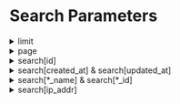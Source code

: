 # Search Parameters

<details>

<summary>limit</summary>

All search routes allow a `limit` parameter, which will limit the amount of results that are returned. This can be anywhere between `0` and `320`. Values below `0` do nothing special. Values above `320` silently act like `320`. If not specified, your default in your user settings will be used (if using an api key). Otherwise, `75` will be used.

</details>

<details>

<summary>page</summary>

All search routes allow a `page` parameter, which will paginate through the entries to the specified page. Pages can be specified as numbers up to 750\*, or via a/b syntax with no restrictions.

`a` - after, the id of an entry to get results after. e.g. `a1234`

`b` - before, the id of an entry to get results before. e.g. `b1234`

\* - `/post_versions` is a special snowflake, only entries within the most recent 10,000 can be paginated via numbers (501 when limit=20, 133 when limit=75, 31 when limit=320).

See [Numbered Pagination Too High](errors.md#numbered-pagination-too-high) for related errors.

</details>

<details>

<summary>search[id]</summary>

Most search endpoints accept a `search[id]` parameter to pinpoint specific entries. While not entirely useful in most situations, this is especially useful for Artist Versions, which does not have a `/artist_versions/:id` endpoint.&#x20;

A comma separated list, or a range (`X..Y`) can be used to fetch multiple entries by id.

</details>

<details>

<summary>search[created_at] &#x26; search[updated_at]</summary>

Most search endpoints accept both `search[created_at]` & `search[updated_at]`. These both accept an ISO 8601 timestamp for which results will be limited to within a 24 hour period, starting at `05:00:00` UTC the previous day and ending at `4:59:59.999999` UTC that day. The hms of the timestamp have no effect on the window.

</details>

<details>

<summary>search[*_name] &#x26; search[*_id]</summary>

Most endpoints that accept a `*_name` (e.g. `creator_name`), or `*_id` (e.g. `updater_id`) parameter typically accept the other as another parameter.

</details>

<details>

<summary>search[ip_addr]</summary>

<mark style="color:blue;">Authentication Required</mark>

<mark style="color:yellow;">Admin+ Required</mark>

The ip address of a user relating to the content. Typically creator or updater. See [postgres' documentation](https://www.postgresql.org/docs/9.3/functions-net.html) for information on how this is parsed. Specifically, "is contained within or equals" (`<<=`)

</details>

